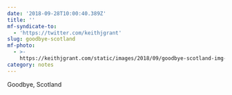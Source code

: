 ```yaml
---
date: '2018-09-28T10:00:40.389Z'
title: ''
mf-syndicate-to:
  - 'https://twitter.com/keithjgrant'
slug: goodbye-scotland
mf-photo:
  - >-
    https://keithjgrant.com/static/images/2018/09/goodbye-scotland-img-20180927-183608.jpg
category: notes
---
```

Goodbye, Scotland
